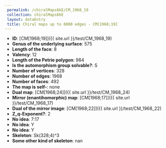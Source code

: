 ```yaml
--- 
 permalink: /chiralMaps6kE/CM_1968_19 
 collection: chiralMaps6kE
 layout: dataEntry
 title: Chiral maps up to 6000 edges - CM[1968;19]
---
```


- **ID**: [CM[1968;19]]({{ site.url }}/test/CM_1968_19)
- **Genus of the underlying surface**: 575
- **Length of the face**: 8
- **Valency**: 12
- **Length of the Petrie polygon**: 984
- **Is the automorphism group solvable?**: S
- **Number of vertices**: 328
- **Number of edges**: 1968
- **Number of faces**: 492
- **The map is self-**: none
- **Dual map**: [CM[1968;24]]({{ site.url }}/test/CM_1968_24)
- **Mirror (enantihomorphic) map**: [CM[1968;17]]({{ site.url }}/test/CM_1968_17)
- **Dual of the mirror image**: [CM[1968;22]]({{ site.url }}/test/CM_1968_22)
- **Z_q-Exponent?**: 2
- **No idea**:  7:17
- **No idea**: Y
- **No idea**: Y
- **Skeleton**: Sk(328;4)^3
- **Some other kind of skeleton**: nan

